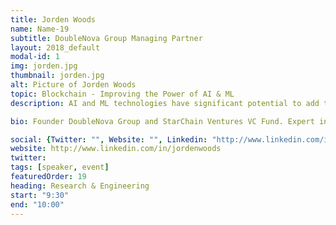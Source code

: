 ```yaml
---
title: Jorden Woods
name: Name-19
subtitle: DoubleNova Group Managing Partner 
layout: 2018_default
modal-id: 1
img: jorden.jpg
thumbnail: jorden.jpg
alt: Picture of Jorden Woods
topic: Blockchain - Improving the Power of AI & ML
description: AI and ML technologies have significant potential to add tremendous value to human society. However, the current AI/ML paradigm that is based on centrally controlled systems, biased datasets, and unenfranchised users is fatally flawed and cases of abuse are rampant. Blockchain technologies, including ultra-secure and immutable ledgers, strong, consensus mechanisms, decentralization, and self-sovereign identity have tremendous potential to rebalance and improve AI/ML algorithms.

bio: Founder DoubleNova Group and StarChain Ventures VC Fund. Expert in enterprise blockchain, serial entrepreneur, author. Raised $48M for own companies, $125M for advised startups. Speaker @ Stanford Google UC Berkeley + top blockchain conferences.

social: {Twitter: "", Website: "", Linkedin: "http://www.linkedin.com/in/jordenwoods" }
website: http://www.linkedin.com/in/jordenwoods
twitter: 
tags: [speaker, event]
featuredOrder: 19
heading: Research & Engineering
start: "9:30"
end: "10:00"
---
```

